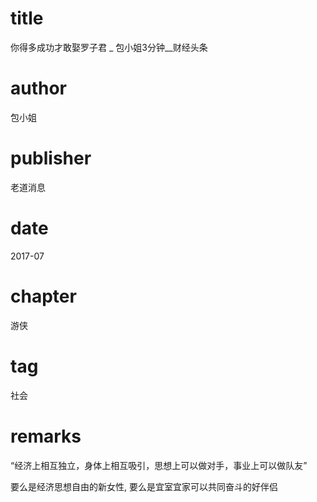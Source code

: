 # title
你得多成功才敢娶罗子君 _ 包小姐3分钟__财经头条

# author
包小姐

# publisher
老道消息

# date
2017-07

# chapter
游侠

# tag
社会

# remarks
“经济上相互独立，身体上相互吸引，思想上可以做对手，事业上可以做队友”

要么是经济思想自由的新女性, 要么是宜室宜家可以共同奋斗的好伴侣
